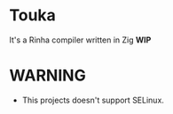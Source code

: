 # Touka
It's a Rinha compiler written in Zig **WIP**

# WARNING
- This projects doesn't support SELinux.
